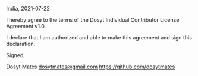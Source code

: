 India, 2021-07-22

I hereby agree to the terms of the Dosyt Individual Contributor License
Agreement v1.0.

I declare that I am authorized and able to make this agreement and sign this
declaration.

Signed,

Dosyt Mates dosytmates@gmail.com https://github.com/dosytmates
